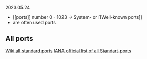 2023.05.24


- [[ports]] number 0 - 1023 -> System- or [[Well-known ports]]
- are often used ports



## All ports

[Wiki all standard ports](https://de.wikipedia.org/wiki/Liste_der_standardisierten_Ports)
[IANA official list of all Standart-ports](https://www.iana.org/assignments/service-names-port-numbers/service-names-port-numbers.xhtml)


